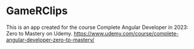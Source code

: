 # GameRClips
This is an app created for the course Complete Angular Developer in 2023: Zero to Mastery on Udemy. https://www.udemy.com/course/complete-angular-developer-zero-to-mastery/
